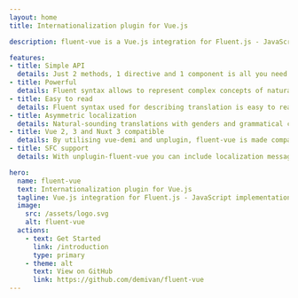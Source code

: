 ```yaml
---
layout: home
title: Internationalization plugin for Vue.js

description: fluent-vue is a Vue.js integration for Fluent.js - JavaScript implementation of Mozilla's Project Fluent

features:
- title: Simple API
  details: Just 2 methods, 1 directive and 1 component is all you need to internationalize your app.
- title: Powerful
  details: Fluent syntax allows to represent complex concepts of natural languages.
- title: Easy to read
  details: Fluent syntax used for describing translation is easy to read and understand.
- title: Asymmetric localization
  details: Natural-sounding translations with genders and grammatical cases only when necessary.
- title: Vue 2, 3 and Nuxt 3 compatible
  details: By utilising vue-demi and unplugin, fluent-vue is made compatible with Vue versions 2 and 3 and Nuxt 3.
- title: SFC support
  details: With unplugin-fluent-vue you can include localization messages with rest of your single file component code.

hero:
  name: fluent-vue
  text: Internationalization plugin for Vue.js
  tagline: Vue.js integration for Fluent.js - JavaScript implementation of Mozilla's Project Fluent
  image:
    src: /assets/logo.svg
    alt: fluent-vue
  actions:
    - text: Get Started
      link: /introduction
      type: primary
    - theme: alt
      text: View on GitHub
      link: https://github.com/demivan/fluent-vue
---
```

